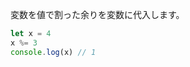 <!--
label: %=
description: 剰余代入演算子
link: https://developer.mozilla.org/ja/docs/Web/JavaScript/Reference/Operators/Remainder_assignment
-->

変数を値で割った余りを変数に代入します。

```typescript
let x = 4
x %= 3
console.log(x) // 1
```
